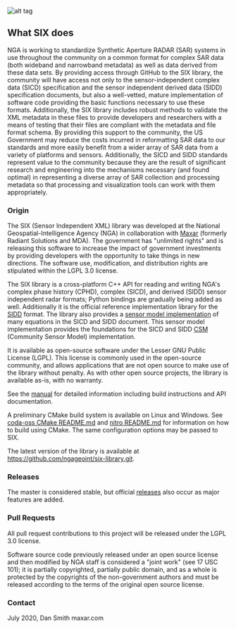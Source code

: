 ![alt tag](https://raw.github.com/ngageoint/six-library/master/docs/six_logo.png?raw=true)

## What SIX does

NGA is working to standardize Synthetic Aperture RADAR (SAR) systems in use throughout the community on a common format for complex SAR data (both wideband and narrowband metadata) as well as data derived from these data sets.  By providing access through GitHub to the SIX library, the community will have access not only to the sensor-independent complex data (SICD) specification and the sensor independent derived data (SIDD) specification documents, but also a well-vetted, mature implementation of software code providing the basic functions necessary to use these formats.  Additionally, the SIX library includes robust methods to validate the XML metadata in these files to provide developers and researchers with a means of testing that their files are compliant with the metadata and file format schema.  By providing this support to the community, the US Government may reduce the costs incurred in reformatting SAR data to our standards and more easily benefit from a wider array of SAR data from a variety of platforms and sensors. Additionally, the SICD and SIDD standards represent value to the community because they are the result of significant research and engineering into the mechanisms necessary (and found optimal) in representing a diverse array of SAR collection and processing metadata so that processing and visualization tools can work with them appropriately.

### Origin

The SIX (Sensor Independent XML) library was developed at the National Geospatial-Intelligence Agency (NGA) in collaboration
with [Maxar](http://maxar.com) (formerly Radiant Solutions and MDA). The government has "unlimited rights" and is releasing
this software to increase the impact of government investments by providing developers with the opportunity to take things
in new directions. The software use, modification, and distribution rights are stipulated within the LGPL 3.0 license.

The SIX library is a cross-platform C++ API for reading and writing NGA's complex phase history (CPHD), complex (SICD),
and derived (SIDD) sensor independent radar formats; Python bindings are gradually being added as well.  Additionally it
is the official reference implementation library for the
[SIDD](https://github.com/ngageoint/six-library/wiki/Sensor-Independent-Derived-Data-(SIDD)-Standard) format. The library
also provides a [sensor model implementation](https://github.com/ngageoint/six-library/wiki) of many equations in the
SICD and SIDD document.  This sensor model implementation provides the foundations for the SICD and SIDD
[CSM](https://github.com/sminster/csm) (Community Sensor Model) implementation.

It is available as open-source software under the Lesser GNU Public License (LGPL). This license is commonly used in the
open-source community, and allows applications that are not open source to make use of the library without penalty. As with
other open source projects, the library is available as-is, with no warranty.

See the [manual](https://github.com/ngageoint/six-library/blob/master/docs/six-manual.pdf) for detailed information including
build instructions and API documentation.

A preliminary CMake build system is available on Linux and Windows. See [coda-oss CMake README.md](externals/coda-oss/cmake/README.md)
and [nitro README.md](externals/nitro/README.md) for information on how to build using CMake. The same configuration options
may be passed to SIX.

The latest version of the library is available at https://github.com/ngageoint/six-library.git.

### Releases
The master is considered stable, but official [releases](https://github.com/ngageoint/six-library/releases) also occur as
major features are added.

### Pull Requests

All pull request contributions to this project will be released under the LGPL 3.0 license.

Software source code previously released under an open source license and then modified by NGA staff is considered a
"joint work" (see 17 USC 101); it is partially copyrighted, partially public domain, and as a whole is protected by the
copyrights of the non-government authors and must be released according to the terms of the original open source license.

### Contact
July 2020, Dan <dot> Smith <at> maxar.com
